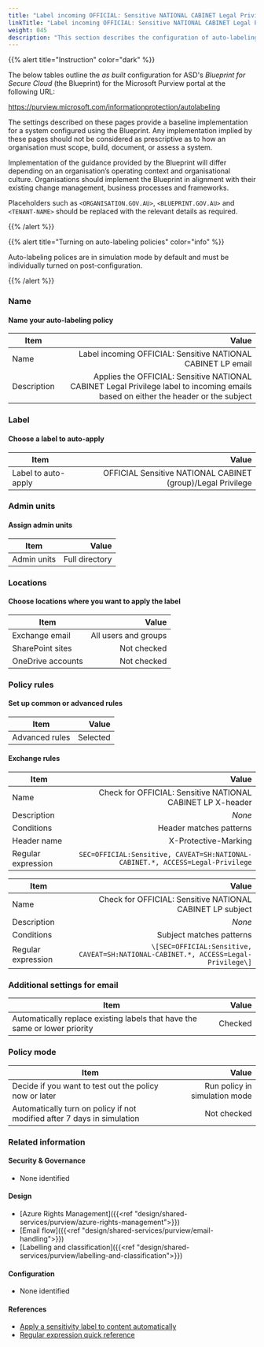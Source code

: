 ```yaml
---
title: "Label incoming OFFICIAL: Sensitive NATIONAL CABINET Legal Privilege email"
linkTitle: "Label incoming OFFICIAL: Sensitive NATIONAL CABINET Legal Privilege email"
weight: 045
description: "This section describes the configuration of auto-labeling policies within Microsoft Purview associated with systems built according to guidance in ASD's Blueprint for Secure Cloud."
---
```


{{% alert title="Instruction" color="dark" %}}

The below tables outline the *as built* configuration for ASD's *Blueprint for Secure Cloud* (the Blueprint) for the Microsoft Purview portal at the following URL:

<https://purview.microsoft.com/informationprotection/autolabeling>

The settings described on these pages provide a baseline implementation for a system configured using the Blueprint. Any implementation implied by these pages should not be considered as prescriptive as to how an organisation must scope, build, document, or assess a system.

Implementation of the guidance provided by the Blueprint will differ depending on an organisation’s operating context and organisational culture. Organisations should implement the Blueprint in alignment with their existing change management, business processes and frameworks.

Placeholders such as `<ORGANISATION.GOV.AU>`, `<BLUEPRINT.GOV.AU>` and `<TENANT-NAME>` should be replaced with the relevant details as required.

{{% /alert %}}

{{% alert title="Turning on auto-labeling policies" color="info" %}}

Auto-labeling polices are in simulation mode by default and must be individually turned on post-configuration.

{{% /alert %}}

### Name

#### Name your auto-labeling policy

| Item        |                                                                                                                               Value |
| ----------- | ----------------------------------------------------------------------------------------------------------------------------------: |
| Name        |                                                                        Label incoming OFFICIAL: Sensitive NATIONAL CABINET LP email |
| Description | Applies the OFFICIAL: Sensitive NATIONAL CABINET Legal Privilege label to incoming emails based on either the header or the subject |

### Label

#### Choose a label to auto-apply

| Item                |                                                       Value |
| ------------------- | ----------------------------------------------------------: |
| Label to auto-apply | OFFICIAL Sensitive NATIONAL CABINET (group)/Legal Privilege |

### Admin units

#### Assign admin units

| Item        |          Value |
| ----------- | -------------: |
| Admin units | Full directory |

### Locations

#### Choose locations where you want to apply the label

| Item              |                Value |
| ----------------- | -------------------: |
| Exchange email    | All users and groups |
| SharePoint sites  |          Not checked |
| OneDrive accounts |          Not checked |

### Policy rules

#### Set up common or advanced rules

| Item           |    Value |
| -------------- | -------: |
| Advanced rules | Selected |

#### Exchange rules

| Item               |                                                                          Value |
| ------------------ | -----------------------------------------------------------------------------: |
| Name               |                     Check for OFFICIAL: Sensitive NATIONAL CABINET LP X-header |
| Description        |                                                                         *None* |
| Conditions         |                                                        Header matches patterns |
| Header name        |                                                           X-Protective-Marking |
| Regular expression | `SEC=OFFICIAL:Sensitive, CAVEAT=SH:NATIONAL-CABINET.*, ACCESS=Legal-Privilege` |

| Item               |                                                                              Value |
| ------------------ | ---------------------------------------------------------------------------------: |
| Name               |                          Check for OFFICIAL: Sensitive NATIONAL CABINET LP subject |
| Description        |                                                                             *None* |
| Conditions         |                                                           Subject matches patterns |
| Regular expression | `\[SEC=OFFICIAL:Sensitive, CAVEAT=SH:NATIONAL-CABINET.*, ACCESS=Legal-Privilege\]` |

### Additional settings for email

| Item                                                                       |   Value |
| -------------------------------------------------------------------------- | ------: |
| Automatically replace existing labels that have the same or lower priority | Checked |

### Policy mode

| Item                                                                    |                         Value |
| ----------------------------------------------------------------------- | ----------------------------: |
| Decide if you want to test out the policy now or later                  | Run policy in simulation mode |
| Automatically turn on policy if not modified after 7 days in simulation |                   Not checked |

### Related information

#### Security & Governance

- None identified
  
#### Design

- [Azure Rights Management]({{<ref "design/shared-services/purview/azure-rights-management">}})
- [Email flow]({{<ref "design/shared-services/purview/email-handling">}})
- [Labelling and classification]({{<ref "design/shared-services/purview/labelling-and-classification">}})
  
#### Configuration

- None identified

#### References

- [Apply a sensitivity label to content automatically](https://learn.microsoft.com/en-us/purview/apply-sensitivity-label-automatically)
- [Regular expression quick reference](https://learn.microsoft.com/en-au/dotnet/standard/base-types/regular-expression-language-quick-reference)
